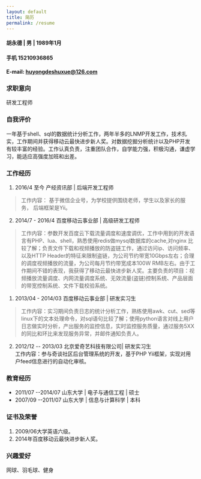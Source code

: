 ```yaml
---
layout: default
title: 简历
permalink: /resume
---
```


#### 胡永德 | 男 | 1989年1月

#### 手机 15210936865

#### E-mail: huyongdeshuxue@126.com

### 求职意向 
研发工程师

### 自我评价
一年基于shell、sql的数据统计分析工作，两年半多的LNMP开发工作，技术扎实，工作期间并获得移动云最快进步新人奖。对数据挖掘分析统计以及PHP开发有较丰富的经验。工作认真负责，注重团队合作，自学能力强，积极沟通，谦虚学习，能适应高强度加班和出差。


### 工作经历
1. 2016/4 至今 产经资讯部 | 后端开发工程师
> 工作内容： 基于微信企业号，为学校提供围绕老师，学生以及家长的服务， 后端框架是Yii。

2. 2014/7 - 2016/4 百度移动云事业部 | 高级研发工程师
> 工作内容：参数开发百度云下载流量调度和速度调优，工作中用到的开发语言有PHP、lua、shell，熟悉使用redis做mysql数据库的cache,对nginx 比较了解；负责文件下载和视频播放的防盗链工作，通过访问ip、访问频率、以及HTTP Header的特征来限制盗链，为公司节约带宽10Gbps左右；合理的调度视频播放的流量，为公司每月节约带宽成本100W RMB左右。由于工作期间不错的表现，我获得了移动云最快进步新人奖。主要负责的项目：视频播放流量调度、内网流量调度系统、无效流量(盗链)控制系统、产品层面的带宽控制系统、文件下载校验系统。


1. 2013/04 - 2014/03 百度移动云事业部 | 研发实习生
> 工作内容：实习期间负责日志的统计分析工作，熟练使用awk、cut、sed等linux下的文本处理命令，对sql语句比较了解；使用python语言对线上用户日志做实时分析，产出服务的监控信息，实时监控服务质量，通过服务5XX的同比和环比来发现服务异常，并邮件通知负责人。

2. 2012/12 -- 2013/03 北京爱奇艺科技有限公司| 研发实习生  
工作内容：参与奇谈社区后台管理系统的开发，基于PHP Yii框架，实现对用户feed信息进行的自动化审核。

### 教育经历
* 2011/07 --2014/07 	山东大学 | 电子与通信工程 | 硕士
* 2007/09 --2011/07 	山东大学 | 信息与计算科学 | 本科

### 证书及荣誉
1. 2009/06大学英语六级。
2. 2014年百度移动云最快进步新人奖。

### 兴趣爱好
网球、羽毛球、健身
